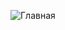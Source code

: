 ![Главная](https://github.com/kwert1k887/horizon-rp/assets/126343705/a9c72528-7894-4a02-b50c-5a29b3a9448c)
